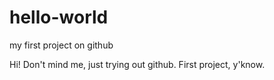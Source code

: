 # hello-world
my first project on github

Hi! Don't mind me, just trying out github.
First project, y'know.

